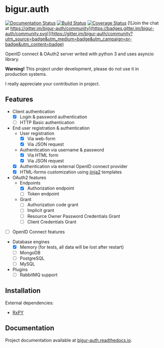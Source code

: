 # bigur.auth

[![Documentation Status](https://readthedocs.org/projects/bigur-auth/badge/?version=latest)](https://bigur-auth.readthedocs.io/en/latest/?badge=latest) [![Build Status](https://travis-ci.org/bigur/auth.svg?branch=master)](https://travis-ci.org/bigur/auth) [![Coverage Status](https://coveralls.io/repos/github/bigur/auth/badge.svg?branch=master)](https://coveralls.io/github/bigur/auth?branch=master) [![Join the chat at https://gitter.im/bigur-auth/community](https://badges.gitter.im/bigur-auth/community.svg)](https://gitter.im/bigur-auth/community?utm_source=badge&utm_medium=badge&utm_campaign=pr-badge&utm_content=badge)

OpenID connect &amp; OAuth2 server writed with python 3 and uses asyncio library.

**Warning!** This project under development, please do not use it in production systems.

I really appreciate your contribution in project.

## Features

- Client authentication
  - [X] Login & password authentication
  - [ ] HTTP Basic authentication
- End user registration & authentication
  - User registration
    - [X] Via web-form
    - [X] Via JSON request
  - Authentication via username & password
    - [X] Via HTML form
    - [X] Via JSON request
  - [X] Authentication via external OpenID connect provider
  - [X] HTML-forms customization using [jinja2](https://github.com/pallets/jinja) templates
- OAuth2 features
  - Endpoints
    - [X] Authorization endpoint
    - [ ] Token endpoint
  - Grant
    - [ ] Authorization code grant
    - [ ] Implicit grant
    - [ ] Resource Owner Password Credentials Grant
    - [ ] Client Credentials Grant
- [ ] OpenID Connect features
- Database engines
  - [X] Memory (for tests, all data will be lost after restart)
  - [ ] MongoDB
  - [ ] PostgreSQL
  - [ ] MySQL
- Plugins
  - [ ] RabbitMQ support

## Installation

External dependencies:

- [RxPY](https://github.com/ReactiveX/RxPY)

## Documentation

Project documentation available at [bigur-auth.readthedocs.io](https://bigur-auth.readthedocs.io/).
